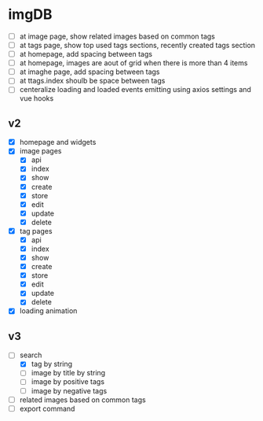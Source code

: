 # imgDB

- [ ] at image page, show related images based on common tags
- [ ] at tags page, show top used tags sections, recently created tags section
- [ ] at homepage, add spacing between tags
- [ ] at homepage, images are aout of grid when there is more than 4 items
- [ ] at imaghe page, add spacing between tags
- [ ] at ttags.index shoulb be space between tags
- [ ] centeralize loading and loaded events emitting using axios settings and vue hooks

## v2

- [x] homepage and widgets
- [x] image pages
    * [x] api
    * [x] index
    * [x] show
    * [x] create
    * [x] store
    * [x] edit
    * [x] update
    * [x] delete
- [x] tag pages
    * [x] api
    * [x] index
    * [x] show
    * [x] create
    * [x] store
    * [x] edit
    * [x] update
    * [x] delete
- [x] loading animation

## v3

- [ ] search
    * [x] tag by string
    * [ ] image by title by string
    * [ ] image by positive tags
    * [ ] image by negative tags
- [ ] related images based on common tags
- [ ] export command
